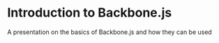 Introduction to Backbone.js
===========================

A presentation on the basics of Backbone.js and how they can be used

